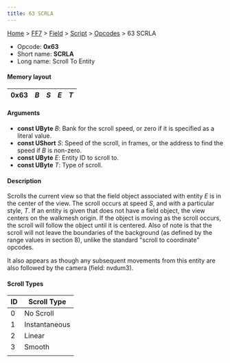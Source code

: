 ```yaml
---
title: 63 SCRLA
---
```


[Home](Main%20Page.md) > [FF7](FF7.md) > [Field](FF7/Field.md) > [Script](FF7/Field/Script.md) > [Opcodes](FF7/Field/Script/Opcodes.md) > 63 SCRLA

-   Opcode: **0x63**
-   Short name: **SCRLA**
-   Long name: Scroll To Entity

#### Memory layout

| 0x63 | *B* | *S* | *E* | *T* |
|------|-----|-----|-----|-----|

#### Arguments

-   **const UByte** *B*: Bank for the scroll speed, or zero if it is
    specified as a literal value.
-   **const UShort** *S*: Speed of the scroll, in frames, or the address
    to find the speed if *B* is non-zero.
-   **const UByte** *E*: Entity ID to scroll to.
-   **const UByte** *T*: Type of scroll.

#### Description

Scrolls the current view so that the field object associated with entity
*E* is in the center of the view. The scroll occurs at speed *S*, and
with a particular style, *T*. If an entity is given that does not have a
field object, the view centers on the walkmesh origin. If the object is
moving as the scroll occurs, the scroll will follow the object until it
is centered. Also of note is that the scroll will not leave the
boundaries of the background (as defined by the range values in section
8), unlike the standard "scroll to coordinate" opcodes.

It also appears as though any subsequent movements from this entity are
also followed by the camera (field: nvdum3).

#### Scroll Types

| ID  | Scroll Type   |
|-----|---------------|
| 0   | No Scroll     |
| 1   | Instantaneous |
| 2   | Linear        |
| 3   | Smooth        |
|     |               |
